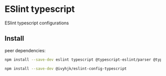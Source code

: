 # ESlint typescript

ESlint typescript configurations

## Install

peer dependencies:

```sh
npm install --save-dev eslint typescript @typescript-eslint/parser @typescript-eslint/eslint-plugin eslint-plugin-import-length eslint-plugin-import eslint-plugin-simple-import-sort
```

```sh
npm install --save-dev @ivyhjk/eslint-config-typescript
```
